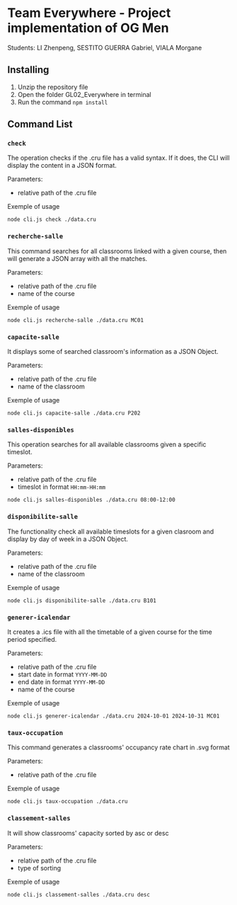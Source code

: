 # Team Everywhere - Project implementation of OG Men
Students: LI Zhenpeng, SESTITO GUERRA Gabriel, VIALA Morgane

## Installing

1. Unzip the repository file
2. Open the folder GL02_Everywhere in terminal
3. Run the command  `npm install`

## Command List

### `check` 

The operation checks if the .cru file has a valid syntax. If it does, the CLI will display the content in a JSON format.

Parameters:
- relative path of the .cru file

Exemple of usage
```
node cli.js check ./data.cru
```

### `recherche-salle`

This command searches for all classrooms linked with a given course, then will generate a JSON array with all the matches. 

Parameters:
- relative path of the .cru file
- name of the course

Exemple of usage
```
node cli.js recherche-salle ./data.cru MC01
```

### `capacite-salle`

It displays some of searched classroom's information as a JSON Object.

Parameters:
- relative path of the .cru file
- name of the classroom

Exemple of usage
```
node cli.js capacite-salle ./data.cru P202
```

### `salles-disponibles`

This operation searches for all available classrooms given a specific timeslot. 

Parameters:
- relative path of the .cru file
- timeslot in format `HH:mm-HH:mm`

```
node cli.js salles-disponibles ./data.cru 08:00-12:00
```

### `disponibilite-salle`

The functionality check all available timeslots for a given clasroom and display by day of week in a JSON Object.

Parameters:
- relative path of the .cru file
- name of the classroom

Exemple of usage
```
node cli.js disponibilite-salle ./data.cru B101
```


### `generer-icalendar` 

It creates a .ics file with all the timetable of a given course for the time period specified.

Parameters:
- relative path of the .cru file
- start date in format `YYYY-MM-DD`
- end date in format `YYYY-MM-DD`
- name of the course

Exemple of usage
```
node cli.js generer-icalendar ./data.cru 2024-10-01 2024-10-31 MC01
```

### `taux-occupation`

This command generates a classrooms' occupancy rate chart in .svg format

Parameters:
- relative path of the .cru file

Exemple of usage
```
node cli.js taux-occupation ./data.cru
```

### `classement-salles`

It will show classrooms' capacity sorted by asc or desc

Parameters:
- relative path of the .cru file
- type of sorting

Exemple of usage
```
node cli.js classement-salles ./data.cru desc
```
